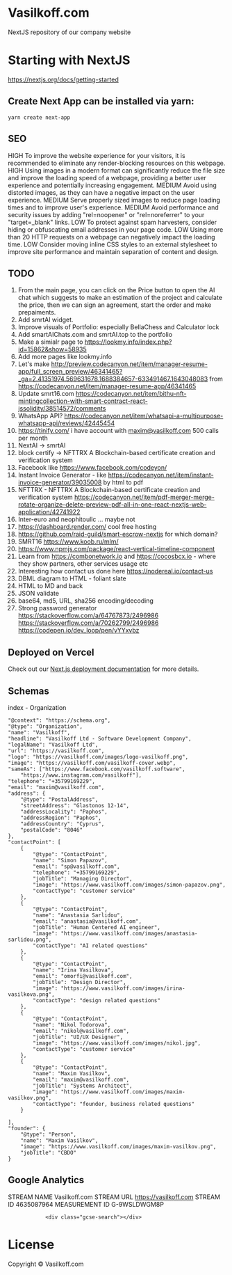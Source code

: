 # Vasilkoff.com
NextJS repository of our company website


# Starting with NextJS
 https://nextjs.org/docs/getting-started

##  Create Next App can be installed via yarn:
`
yarn create next-app
`

## SEO

HIGH
To improve the website experience for your visitors, it is recommended to eliminate any render-blocking resources on this webpage.
HIGH
Using images in a modern format can significantly reduce the file size and improve the loading speed of a webpage, providing a better user experience and potentially increasing engagement.
MEDIUM
Avoid using distorted images, as they can have a negative impact on the user experience.
MEDIUM
Serve properly sized images to reduce page loading times and to improve user's experience.
MEDIUM
Avoid performance and security issues by adding "rel=noopener" or "rel=noreferrer" to your "target=_blank" links.
LOW
To protect against spam harvesters, consider hiding or obfuscating email addresses in your page code.
LOW
Using more than 20 HTTP requests on a webpage can negatively impact the loading time.
LOW
Consider moving inline CSS styles to an external stylesheet to improve site performance and maintain separation of content and design.

## TODO

1. From the main page, you can click on the Price button to open the AI chat which suggests to make an estimation of the project and calculate the price, then we can sign an agreement, start the order and make prepaiments.
2. Add smrtAI widget.
3. Improve visuals of Portfolio: especially BellaChess and Calculator lock
4. Add smartAIChats.com and smrtAI.top to the portfolio
5. Make a simialr page to https://lookmy.info/index.php?id=15862&show=58935
6. Add more pages like lookmy.info
7. Let's make http://preview.codecanyon.net/item/manager-resume-app/full_screen_preview/46341465?_ga=2.41351974.569631678.1688384657-633491467.1643048083 from https://codecanyon.net/item/manager-resume-app/46341465 
8. Update smrt16.com https://codecanyon.net/item/bithu-nft-mintingcollection-with-smart-contract-react-jssolidity/38514572/comments 
9.  WhatsApp API? https://codecanyon.net/item/whatsapi-a-multipurpose-whatsapp-api/reviews/42445454 
10. https://tinify.com/ i have account with maxim@vasilkoff.com 500 calls per month
11. NextAI -> smrtAI
12. block certify -> NFTTRX A Blockchain-based certificate creation and verification system 
13. Facebook like https://www.facebook.com/codeyon/
14. Instant Invoice Generator - like https://codecanyon.net/item/instant-invoice-generator/39035008 by html to pdf
15. NFTTRX - NFTTRX A Blockchain-based certificate creation and verification system https://codecanyon.net/item/pdf-merger-merge-rotate-organize-delete-preview-pdf-all-in-one-react-nextjs-web-application/42741922
16. Inter-euro and neophitoullc ... maybe not
17. https://dashboard.render.com/ cool free hosting
18. https://github.com/raid-guild/smart-escrow-nextjs for which domain?
19. SMRT16 https://www.koob.ru/mlm/ 
20. https://www.npmjs.com/package/react-vertical-timeline-component 
21. Learn from https://combonetwork.io  and https://cocosbcx.io - where they show partners, other services usage etc
22. Interesting how contact us done here https://nodereal.io/contact-us 
23. DBML diagram to HTML - foliant slate
24. HTML to MD and back
25. JSON validate
26. base64, md5, URL, sha256 encoding/decoding
27. Strong password generator https://stackoverflow.com/a/64767873/2496986 https://stackoverflow.com/a/70262799/2496986 https://codepen.io/dev_loop/pen/vYYxvbz 

## Deployed on Vercel

Check out our [Next.js deployment documentation](https://nextjs.org/docs/deployment) for more details.


## Schemas

index - Organization

    "@context": "https://schema.org",
    "@type": "Organization",
    "name": "Vasilkoff",
    "headline": "Vasilkoff Ltd - Software Development Company",
    "legalName": "Vasilkoff Ltd",
    "url": "https://vasilkoff.com",
    "logo": "https://vasilkoff.com/images/logo-vasilkoff.png",
    "image": "https://vasilkoff.com/vasilkoff-cover.webp",
    "sameAs": ["https://www.facebook.com/vasilkoff.software",
        "https://www.instagram.com/vasilkoff"],
    "telephone": "+35799169229",
    "email": "maxim@vasilkoff.com",
    "address": {
        "@type": "PostalAddress",
        "streetAddress": "Glastonos 12-14",
        "addressLocality": "Paphos",
        "addressRegion": "Paphos",
        "addressCountry": "Cyprus",
        "postalCode": "8046"
    },
    "contactPoint": [
        {
            "@type": "ContactPoint",
            "name": "Simon Papazov",
            "email": "sp@vasilkoff.com",
            "telephone": "+35799169229",
            "jobTitle": "Managing Director",
            "image": "https://www.vasilkoff.com/images/simon-papazov.png",
            "contactType": "customer service"
        },
        {
            "@type": "ContactPoint",
            "name": "Anastasia Sarlidou",
            "email": "anastasia@vasilkoff.com",
            "jobTitle": "Human Centered AI engineer",
            "image": "https://www.vasilkoff.com/images/anastasia-sarlidou.png",
            "contactType": "AI related questions"
        },
        {
            "@type": "ContactPoint",
            "name": "Irina Vasilkova",
            "email": "omorfi@vasilkoff.com",
            "jobTitle": "Design Director",
            "image": "https://www.vasilkoff.com/images/irina-vasilkova.png",
            "contactType": "design related questions"
        },
        {
            "@type": "ContactPoint",
            "name": "Nikol Todorova",
            "email": "nikol@vasilkoff.com",
            "jobTitle": "UI/UX Designer",
            "image": "https://www.vasilkoff.com/images/nikol.jpg",
            "contactType": "customer service"
        },
        {
            "@type": "ContactPoint",
            "name": "Maxim Vasilkov",
            "email": "maxim@vasilkoff.com",
            "jobTitle": "Systems Architect",
            "image": "https://www.vasilkoff.com/images/maxim-vasilkov.png",
            "contactType": "founder, business related questions"
        }

    ],
    "founder": {
        "@type": "Person",
        "name": "Maxim Vasilkov",
        "image": "https://www.vasilkoff.com/images/maxim-vasilkov.png",
        "jobTitle": "CBDO"
    }




## Google Analytics

STREAM NAME
Vasilkoff.com
STREAM URL
https://vasilkoff.com
STREAM ID
4635087964
MEASUREMENT ID
G-9WSLDWGM8P

<!-- Google tag (gtag.js) -->
<script async src="https://www.googletagmanager.com/gtag/js?id=G-9WSLDWGM8P"></script>
<script>
  window.dataLayer = window.dataLayer || [];
  function gtag(){dataLayer.push(arguments);}
  gtag('js', new Date());

  gtag('config', 'G-9WSLDWGM8P');
</script>


<script async src="https://cse.google.com/cse.js?cx=a4466be8f630340db">
                </script>
                <div class="gcse-search"></div>   

# License

Copyright © Vasilkoff.com